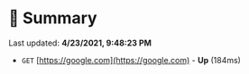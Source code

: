 # 📖 Summary
Last updated: **4/23/2021, 9:48:23 PM**

- `GET` [https://google.com](https://google.com) - **Up** (184ms)

